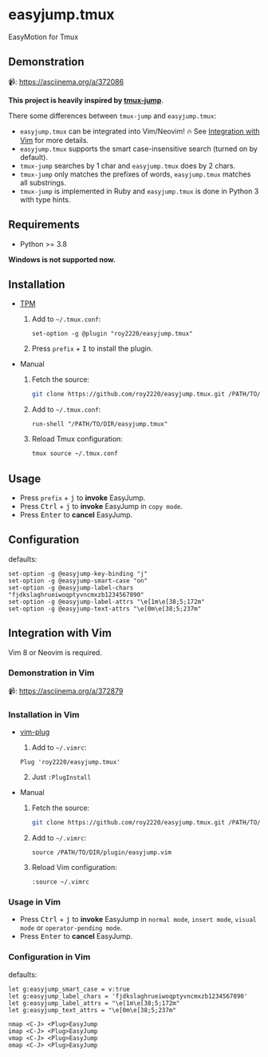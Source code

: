 # easyjump.tmux

EasyMotion for Tmux

## Demonstration

📹: https://asciinema.org/a/372086

**This project is heavily inspired by [tmux-jump](https://github.com/schasse/tmux-jump)**.

There some differences between `tmux-jump` and `easyjump.tmux`:

- `easyjump.tmux` can be integrated into Vim/Neovim! 🔥 See [Integration with Vim](#integration-with-vim) for more details.
- `easyjump.tmux` supports the smart case-insensitive search (turned on by default).
- `tmux-jump` searches by 1 char and `easyjump.tmux` does by 2 chars.
- `tmux-jump` only matches the prefixes of words, `easyjump.tmux` matches all substrings.
- `tmux-jump` is implemented in Ruby and `easyjump.tmux` is done in Python 3 with type hints.

## Requirements

- Python >= 3.8

**Windows is not supported now.**

## Installation

- [TPM](https://github.com/tmux-plugins/tpm)

  1. Add to `~/.tmux.conf`:

     ```tmux
     set-option -g @plugin "roy2220/easyjump.tmux"
     ```

  2. Press `prefix` + <kbd>I</kbd> to install the plugin.

- Manual

  1. Fetch the source:

     ```sh
     git clone https://github.com/roy2220/easyjump.tmux.git /PATH/TO/DIR
     ```

  2. Add to `~/.tmux.conf`:

     ```tmux
     run-shell "/PATH/TO/DIR/easyjump.tmux"
     ```

  3. Reload Tmux configuration:

     ```sh
     tmux source ~/.tmux.conf
     ```

## Usage

- Press `prefix` + <kbd>j</kbd> to **invoke** EasyJump.
- Press <kbd>Ctrl</kbd> + <kbd>j</kbd> to **invoke** EasyJump in `copy mode`.
- Press <kbd>Enter</kbd> to **cancel** EasyJump.

## Configuration

defaults:

```tmux
set-option -g @easyjump-key-binding "j"
set-option -g @easyjump-smart-case "on"
set-option -g @easyjump-label-chars "fjdkslaghrueiwoqptyvncmxzb1234567890"
set-option -g @easyjump-label-attrs "\e[1m\e[38;5;172m"
set-option -g @easyjump-text-attrs "\e[0m\e[38;5;237m"
```

## Integration with Vim

Vim 8 or Neovim is required.

### Demonstration in Vim

📹: https://asciinema.org/a/372879

### Installation in Vim

- [vim-plug](https://github.com/junegunn/vim-plug)

  1. Add to `~/.vimrc`:

    ```viml
    Plug 'roy2220/easyjump.tmux'
    ```

  2. Just `:PlugInstall`

- Manual

  1. Fetch the source:

     ```sh
     git clone https://github.com/roy2220/easyjump.tmux.git /PATH/TO/DIR
     ```

  2. Add to `~/.vimrc`:

     ```viml
     source /PATH/TO/DIR/plugin/easyjump.vim
     ```

  3. Reload Vim configuration:

     ```viml
     :source ~/.vimrc
     ```
### Usage in Vim

- Press <kbd>Ctrl</kbd> + <kbd>j</kbd> to **invoke** EasyJump in `normal mode`, `insert mode`, `visual mode` or `operator-pending mode`.
- Press <kbd>Enter</kbd> to **cancel** EasyJump.

### Configuration in Vim

defaults:

```viml
let g:easyjump_smart_case = v:true
let g:easyjump_label_chars = 'fjdkslaghrueiwoqptyvncmxzb1234567890'
let g:easyjump_label_attrs = "\e[1m\e[38;5;172m"
let g:easyjump_text_attrs = "\e[0m\e[38;5;237m"

nmap <C-J> <Plug>EasyJump
imap <C-J> <Plug>EasyJump
vmap <C-J> <Plug>EasyJump
omap <C-J> <Plug>EasyJump
```
